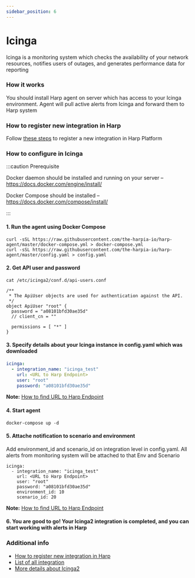 ```yaml
---
sidebar_position: 6
---
```


# Icinga

Icinga is a monitoring system which checks the availability of your network resources, notifies users of outages, and generates performance data for reporting

### How it works
You should install Harp agent on server which has access to your Icinga environment. Agent will pull active alerts from Icinga and forward them to Harp system

### How to register new integration in Harp

Follow [these steps](../integration.md) to register a new integration in Harp Platform

### How to configure in Icinga

:::caution Prerequisite

Docker daemon should be installed and running on your server – https://docs.docker.com/engine/install/

Docker Compose should be installed – https://docs.docker.com/compose/install/

:::

#### 1. Run the agent using Docker Compose

```shell
curl -sSL https://raw.githubusercontent.com/the-harpia-io/harp-agent/master/docker-compose.yml > docker-compose.yml
curl -sSL https://raw.githubusercontent.com/the-harpia-io/harp-agent/master/config.yaml > config.yaml
```

#### 2. Get API user and password

```shell
cat /etc/icinga2/conf.d/api-users.conf

/**
 * The ApiUser objects are used for authentication against the API.
 */
object ApiUser "root" {
  password = "a08101bfd30ae35d"
  // client_cn = ""

  permissions = [ "*" ]
}
```

#### 3. Specify details about your Icinga instance in config.yaml which was downloaded

```yaml
icinga:
  - integration_name: "icinga_test"
    url: <URL to Harp Endpoint>
    user: "root"
    password: "a08101bfd30ae35d"
```

**Note:** [How to find URL to Harp Endpoint](../integration#how-to-find-url-for-integration)

#### 4. Start agent

```shell
docker-compose up -d
```

#### 5. Attache notification to scenario and environment

Add environment_id and scenario_id on integration level in config.yaml. All alerts from monitoring system will be attached to that Env and Scenario

```shell
icinga:
  - integration_name: "icinga_test"
    url: <URL to Harp Endpoint>
    user: "root"
    password: "a08101bfd30ae35d"
    environment_id: 10
    scenario_id: 20
```

**Note:** [How to find URL to Harp Endpoint](../integration#how-to-find-url-for-integration)

#### 6. You are good to go! Your Icinga2 integration is completed, and you can start working with alerts in Harp

### Additional info
- [How to register new integration in Harp](../integration.md)
- [List of all integration](../category/incoming-integrations)
- [More details about Icinga2](https://icinga.com/docs/icinga-2/latest/doc/01-about/)




